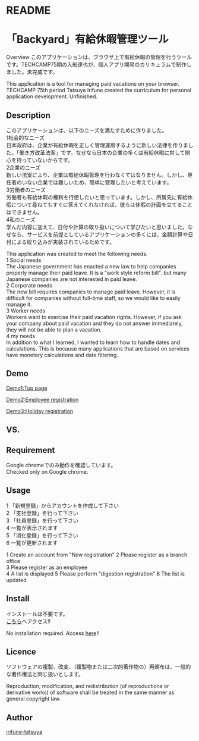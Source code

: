 # README

「Backyard」有給休暇管理ツール
===========================
Overview
このアプリケーションは、ブラウザ上で有給休暇の管理を行うツールです。TECHCAMP75期の入船達也が、個人アプリ開発のカリキュラムで制作しました。未完成です。  

This application is a tool for managing paid vacations on your browser. TECHCAMP 75th period Tatsuya Irifune created the curriculum for personal application development. Unfinished.  

## Description
このアプリケーションは、以下のニーズを満たすために作りました。  
1社会的なニーズ  
日本政府は、企業が有給休暇を正しく管理運用するように新しい法律を作りました。「働き方改革法案」です。なぜなら日本の企業の多くは有給休暇に対して関心を持っていないからです。  
2企業のニーズ  
新しい法案により、企業は有給休暇管理を行わなくてはなりません。しかし、専任者のいない企業では難しいため、簡単に管理したいと考えています。  
3労働者のニーズ  
労働者も有給休暇の権利を行使したいと思っています。しかし、所属先に有給休暇について尋ねてもすぐに答えてくれなければ、彼らは休暇の計画を立てることはできません。  
4私のニーズ  
学んだ内容に加えて、日付や計算の取り扱いについて学びたいと思いました。なぜなら、サービスを前提としているアプリケーションの多くには、金額計算や日付による絞り込みが実装されているためです。  

This application was created to meet the following needs.  
1 Social needs  
The Japanese government has enacted a new law to help companies properly manage their paid leave. It is a "work style reform bill". but many Japanese companies are not interested in paid leave.  
2 Corporate needs  
The new bill requires companies to manage paid leave. However, it is difficult for companies without full-time staff, so we would like to easily manage it.  
3 Worker needs  
Workers want to exercise their paid vacation rights. However, if you ask your company about paid vacation and they do not answer immediately, they will not be able to plan a vacation.  
4 my needs  
In addition to what I learned, I wanted to learn how to handle dates and calculations. This is because many applications that are based on services have monetary calculations and date filtering.  

## Demo
[Demo1:Top page](https://gyazo.com/cd43cbb1e75637581ebb65366276157a)  
  
[Demo2:Employee registration](https://gyazo.com/c80d4cd30783842cc65b3a8017a30263)  
  
[Demo3:Holiday registration](https://gyazo.com/5b1aafa59215ad0a7ca4317ef774ce08)  
  
## VS. 

## Requirement
Google chromeでのみ動作を確認しています。  
Checked only on Google chrome.  

## Usage
1 「新規登録」からアカウントを作成して下さい  
2 「支社登録」を行って下さい  
3 「社員登録」を行って下さい  
4 一覧が表示されます  
5 「消化登録」を行って下さい  
6 一覧が更新されます  

1 Create an account from "New registration" 
2 Please register as a branch office  
3 Please register as an employee  
4 A list is displayed 
5 Please perform "digestion registration" 
6 The list is updated 

## Install
インストールは不要です。  
[こちら](https://techcamp-backyard.herokuapp.com/)へアクセス!!  

No installation required. 
Access [here](https://techcamp-backyard.herokuapp.com/)!! 

## Licence
ソフトウェアの複製、改変、（複製物または二次的著作物の）再頒布は、一般的な著作権法と同じ扱いとします。  

Reproduction, modification, and redistribution (of reproductions or derivative works) of software shall be treated in the same manner as general copyright law.  

## Author
[irifune-tatsuya](https://github.com/irifune-tatsuya) 